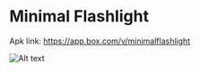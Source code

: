 # Minimal Flashlight

Apk link: https://app.box.com/v/minimalflashlight

![Alt text](https://i.imgur.com/jWsJX8F.jpg)



